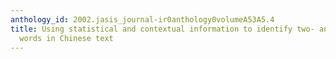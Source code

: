```yaml
---
anthology_id: 2002.jasis_journal-ir0anthology0volumeA53A5.4
title: Using statistical and contextual information to identify two- and three-character
  words in Chinese text
---
```

